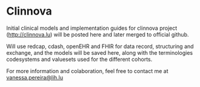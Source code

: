# Clinnova

Initial clinical models and implementation guides for clinnova project (http://clinnova.lu) will be posted here and later merged to official github.

Will use redcap, cdash, openEHR and FHIR for data record, structuring and exchange, and the models will be saved here, along with the terminologies codesystems and valuesets used for the different cohorts.

For more information and colaboration, feel free to contact me at vanessa.pereira@lih.lu
